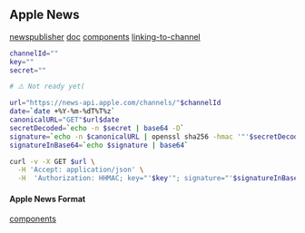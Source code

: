 Apple News
-

[newspublisher](https://www.icloud.com/#newspublisher)
[doc](https://developer.apple.com/documentation/apple_news/apple_news_api)
[components](https://developer.apple.com/documentation/apple_news/apple_news_format/components)
[linking-to-channel](https://www.apple.com/itunes/marketing-on-news/identity-guidelines.html#linking-to-your-channel)

````sh
channelId=""
key=""
secret=""

# ⚠️ Not ready yet(

url="https://news-api.apple.com/channels/"$channelId
date=`date +%Y-%m-%dT%T%z`
canonicalURL="GET"$url$date
secretDecoded=`echo -n $secret | base64 -D`
signature=`echo -n $canonicalURL | openssl sha256 -hmac '"'$secretDecoded'"'`
signatureInBase64=`echo $signature | base64`

curl -v -X GET $url \
  -H 'Accept: application/json' \
  -H  'Authorization: HHMAC; key="'$key'"; signature="'$signatureInBase64'"; date="'$date'"'

````

#### Apple News Format

[components](https://developer.apple.com/documentation/apple_news/apple_news_format/components)
